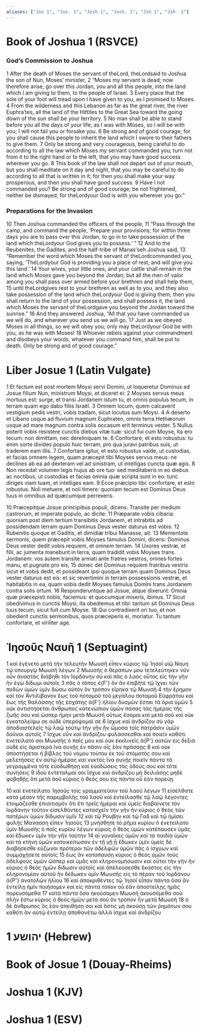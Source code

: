 ```yaml
---
aliases: ["Jos 1", "Jos. 1", "Josh 1", "Josh. 1", "Jsh 1", "Jsh. 1"]
---
```



# Book of Joshua 1 (RSVCE)

### God’s Commission to Joshua
1 After the death of Moses the servant of theLord, theLordsaid to Joshua the son of Nun, Moses’ minister,
2 “Moses my servant is dead; now therefore arise, go over this Jordan, you and all this people, into the land which I am giving to them, to the people of Israel.
3 Every place that the sole of your foot will tread upon I have given to you, as I promised to Moses.
4 From the wilderness and this Lebanon as far as the great river, the river Euphraʹtes, all the land of the Hittites to the Great Sea toward the going down of the sun shall be your territory.
5 No man shall be able to stand before you all the days of your life; as I was with Moses, so I will be with you; I will not fail you or forsake you.
6 Be strong and of good courage; for you shall cause this people to inherit the land which I swore to their fathers to give them.
7 Only be strong and very courageous, being careful to do according to all the law which Moses my servant commanded you; turn not from it to the right hand or to the left, that you may have good success wherever you go.
8 This book of the law shall not depart out of your mouth, but you shall meditate on it day and night, that you may be careful to do according to all that is written in it; for then you shall make your way prosperous, and then you shall have good success.
9 Have I not commanded you? Be strong and of good courage; be not frightened, neither be dismayed; for theLordyour God is with you wherever you go.”
### Preparations for the Invasion
10 Then Joshua commanded the officers of the people,
11 “Pass through the camp, and command the people, ‘Prepare your provisions; for within three days you are to pass over this Jordan, to go in to take possession of the land which theLordyour God gives you to possess.’ ”
12 And to the Reubenites, the Gadites, and the half-tribe of Manasʹseh Joshua said,
13 “Remember the word which Moses the servant of theLordcommanded you, saying, ‘TheLordyour God is providing you a place of rest, and will give you this land.’
14 Your wives, your little ones, and your cattle shall remain in the land which Moses gave you beyond the Jordan; but all the men of valor among you shall pass over armed before your brethren and shall help them,
15 until theLordgives rest to your brethren as well as to you, and they also take possession of the land which theLordyour God is giving them; then you shall return to the land of your possession, and shall possess it, the land which Moses the servant of theLordgave you beyond the Jordan toward the sunrise.”
16 And they answered Joshua, “All that you have commanded us we will do, and wherever you send us we will go.
17 Just as we obeyed Moses in all things, so we will obey you; only may theLordyour God be with you, as he was with Moses!
18 Whoever rebels against your commandment and disobeys your words, whatever you command him, shall be put to death. Only be strong and of good courage.”


# Liber Josue 1 (Latin Vulgate)

1 Et factum est post mortem Moysi servi Domini, ut loqueretur Dominus ad Josue filium Nun, ministrum Moysi, et diceret ei:
2 Moyses servus meus mortuus est: surge, et transi Jordanem istum tu, et omnis populus tecum, in terram quam ego dabo filiis Israël.
3 Omnem locum, quem calcaverit vestigium pedis vestri, vobis tradam, sicut locutus sum Moysi.
4 A deserto et Libano usque ad fluvium magnum Euphraten, omnis terra Hethæorum usque ad mare magnum contra solis occasum erit terminus vester.
5 Nullus poterit vobis resistere cunctis diebus vitæ tuæ: sicut fui cum Moyse, ita ero tecum: non dimittam, nec derelinquam te.
6 Confortare, et esto robustus: tu enim sorte divides populo huic terram, pro qua juravi patribus suis, ut traderem eam illis.
7 Confortare igitur, et esto robustus valde, ut custodias, et facias omnem legem, quam præcepit tibi Moyses servus meus: ne declines ab ea ad dexteram vel ad sinistram, ut intelligas cuncta quæ agis.
8 Non recedat volumen legis hujus ab ore tuo: sed meditaberis in eo diebus ac noctibus, ut custodias et facias omnia quæ scripta sunt in eo: tunc diriges viam tuam, et intelliges eam.
9 Ecce præcipio tibi: confortare, et esto robustus. Noli metuere, et noli timere: quoniam tecum est Dominus Deus tuus in omnibus ad quæcumque perrexeris.

10 Præcepitque Josue principibus populi, dicens: Transite per medium castrorum, et imperate populo, ac dicite:
11 Præparate vobis cibaria: quoniam post diem tertium transibitis Jordanem, et intrabitis ad possidendam terram quam Dominus Deus vester daturus est vobis.
12 Rubenitis quoque et Gaditis, et dimidiæ tribui Manasse, ait:
13 Mementote sermonis, quem præcepit vobis Moyses famulus Domini, dicens: Dominus Deus vester dedit vobis requiem, et omnem terram.
14 Uxores vestræ, et filii, ac jumenta manebunt in terra, quam tradidit vobis Moyses trans Jordanem: vos autem transite armati ante fratres vestros, omnes fortes manu, et pugnate pro eis,
15 donec det Dominus requiem fratribus vestris sicut et vobis dedit, et possideant ipsi quoque terram quam Dominus Deus vester daturus est eis: et sic revertimini in terram possessionis vestræ, et habitabitis in ea, quam vobis dedit Moyses famulus Domini trans Jordanem contra solis ortum.
16 Responderuntque ad Josue, atque dixerunt: Omnia quæ præcepisti nobis, faciemus: et quocumque miseris, ibimus.
17 Sicut obedivimus in cunctis Moysi, ita obediemus et tibi: tantum sit Dominus Deus tuus tecum, sicut fuit cum Moyse.
18 Qui contradixerit ori tuo, et non obedierit cunctis sermonibus, quos præceperis ei, moriatur. Tu tantum confortare, et viriliter age.


# Ἰησοῦς Nαυῆ 1 (Septuagint)

1 καὶ ἐγένετο μετὰ τὴν τελευτὴν Μωυσῆ εἶπεν κύριος τῷ Ἰησοῖ υἱῷ Ναυη τῷ ὑπουργῷ Μωυσῆ λέγων
2 Μωυσῆς ὁ θεράπων μου τετελεύτηκεν νῦν οὖν ἀναστὰς διάβηθι τὸν Ιορδάνην σὺ καὶ πᾶς ὁ λαὸς οὗτος εἰς τὴν γῆν ἣν ἐγὼ δίδωμι αὐτοῖς
3 πᾶς ὁ τόπος ἐ{F'} ὃν ἂν ἐπιβῆτε τῷ ἴχνει τῶν ποδῶν ὑμῶν ὑμῖν δώσω αὐτόν ὃν τρόπον εἴρηκα τῷ Μωυσῇ
4 τὴν ἔρημον καὶ τὸν Ἀντιλίβανον ἕως τοῦ ποταμοῦ τοῦ μεγάλου ποταμοῦ Εὐφράτου καὶ ἕως τῆς θαλάσσης τῆς ἐσχάτης ἀ{F'} ἡλίου δυσμῶν ἔσται τὰ ὅρια ὑμῶν
5 οὐκ ἀντιστήσεται ἄνθρωπος κατενώπιον ὑμῶν πάσας τὰς ἡμέρας τῆς ζωῆς σου καὶ ὥσπερ ἤμην μετὰ Μωυσῆ οὕτως ἔσομαι καὶ μετὰ σοῦ καὶ οὐκ ἐγκαταλείψω σε οὐδὲ ὑπερόψομαί σε
6 ἴσχυε καὶ ἀνδρίζου σὺ γὰρ ἀποδιαστελεῖς τῷ λαῷ τούτῳ τὴν γῆν ἣν ὤμοσα τοῖς πατράσιν ὑμῶν δοῦναι αὐτοῖς
7 ἴσχυε οὖν καὶ ἀνδρίζου φυλάσσεσθαι καὶ ποιεῖν καθότι ἐνετείλατό σοι Μωυσῆς ὁ παῖς μου καὶ οὐκ ἐκκλινεῖς ἀ{P'} αὐτῶν εἰς δεξιὰ οὐδὲ εἰς ἀριστερά ἵνα συνῇς ἐν πᾶσιν οἷς ἐὰν πράσσῃς
8 καὶ οὐκ ἀποστήσεται ἡ βίβλος τοῦ νόμου τούτου ἐκ τοῦ στόματός σου καὶ μελετήσεις ἐν αὐτῷ ἡμέρας καὶ νυκτός ἵνα συνῇς ποιεῖν πάντα τὰ γεγραμμένα τότε εὐοδωθήσῃ καὶ εὐοδώσεις τὰς ὁδούς σου καὶ τότε συνήσεις
9 ἰδοὺ ἐντέταλμαί σοι ἴσχυε καὶ ἀνδρίζου μὴ δειλιάσῃς μηδὲ φοβηθῇς ὅτι μετὰ σοῦ κύριος ὁ θεός σου εἰς πάντα οὗ ἐὰν πορεύῃ

10 καὶ ἐνετείλατο Ἰησοῦς τοῖς γραμματεῦσιν τοῦ λαοῦ λέγων
11 εἰσέλθατε κατὰ μέσον τῆς παρεμβολῆς τοῦ λαοῦ καὶ ἐντείλασθε τῷ λαῷ λέγοντες ἑτοιμάζεσθε ἐπισιτισμόν ὅτι ἔτι τρεῖς ἡμέραι καὶ ὑμεῖς διαβαίνετε τὸν Ιορδάνην τοῦτον εἰσελθόντες κατασχεῖν τὴν γῆν ἣν κύριος ὁ θεὸς τῶν πατέρων ὑμῶν δίδωσιν ὑμῖν
12 καὶ τῷ Ρουβην καὶ τῷ Γαδ καὶ τῷ ἡμίσει φυλῆς Μανασση εἶπεν Ἰησοῦς
13 μνήσθητε τὸ ῥῆμα κυρίου ὃ ἐνετείλατο ὑμῖν Μωυσῆς ὁ παῖς κυρίου λέγων κύριος ὁ θεὸς ὑμῶν κατέπαυσεν ὑμᾶς καὶ ἔδωκεν ὑμῖν τὴν γῆν ταύτην
14 αἱ γυναῖκες ὑμῶν καὶ τὰ παιδία ὑμῶν καὶ τὰ κτήνη ὑμῶν κατοικείτωσαν ἐν τῇ γῇ ᾗ ἔδωκεν ὑμῖν ὑμεῖς δὲ διαβήσεσθε εὔζωνοι πρότεροι τῶν ἀδελφῶν ὑμῶν πᾶς ὁ ἰσχύων καὶ συμμαχήσετε αὐτοῖς
15 ἕως ἂν καταπαύσῃ κύριος ὁ θεὸς ὑμῶν τοὺς ἀδελφοὺς ὑμῶν ὥσπερ καὶ ὑμᾶς καὶ κληρονομήσωσιν καὶ οὗτοι τὴν γῆν ἣν κύριος ὁ θεὸς ἡμῶν δίδωσιν αὐτοῖς καὶ ἀπελεύσεσθε ἕκαστος εἰς τὴν κληρονομίαν αὐτοῦ ἣν δέδωκεν ὑμῖν Μωυσῆς εἰς τὸ πέραν τοῦ Ιορδάνου ἀ{P'} ἀνατολῶν ἡλίου
16 καὶ ἀποκριθέντες τῷ Ἰησοῖ εἶπαν πάντα ὅσα ἂν ἐντείλῃ ἡμῖν ποιήσομεν καὶ εἰς πάντα τόπον οὗ ἐὰν ἀποστείλῃς ἡμᾶς πορευσόμεθα
17 κατὰ πάντα ὅσα ἠκούσαμεν Μωυσῆ ἀκουσόμεθα σοῦ πλὴν ἔστω κύριος ὁ θεὸς ἡμῶν μετὰ σοῦ ὃν τρόπον ἦν μετὰ Μωυσῆ
18 ὁ δὲ ἄνθρωπος ὃς ἐὰν ἀπειθήσῃ σοι καὶ ὅστις μὴ ἀκούσῃ τῶν ῥημάτων σου καθότι ἂν αὐτῷ ἐντείλῃ ἀποθανέτω ἀλλὰ ἴσχυε καὶ ἀνδρίζου


# 1 יהושע (Hebrew)


# Book of Josue 1 (Douay-Rheims)


# Joshua 1 (KJV)


# Joshua 1 (ESV)

